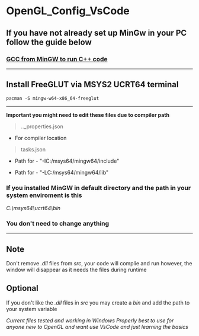 # OpenGL_Config_VsCode

## If you have not already set up MinGw in your PC follow the guide below
### [GCC from MinGW to run C++ code](https://code.visualstudio.com/docs/cpp/config-mingw)

---

## **Install FreeGLUT via MSYS2 UCRT64 terminal**

`pacman -S mingw-w64-x86_64-freeglut`

---

**Important you might need to edit these files due to compiler path**

> .._properties.json
- For compiler location

> tasks.json
- Path for -  "-IC:/msys64/mingw64/include"

- Path for -  "-LC:/msys64/mingw64/lib"

### If you installed MinGW in default directory and the path in your system enviroment is this
*C:\msys64\ucrt64\bin*
### You don't need to change anything

---

## Note 
Don't remove *.dll* files from *src*, your code will complie and run however, the window will disappear as it needs the files during runtime

## Optional
If you don't like the *.dll* files in *src* you may create a *bin* and add the path to your system variable


*Current files tested and working in Windows*
*Properly best to use for anyone new to OpenGL and want use VsCode and just learning the basics*
